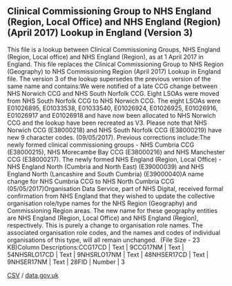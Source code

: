 ## Clinical Commissioning Group to NHS England (Region, Local Office) and NHS England (Region) (April 2017) Lookup in England (Version 3)

This file is a lookup between Clinical Commissioning Groups, NHS England (Region, Local office) and NHS England (Region), as at 1 April 2017 in England. This file replaces the Clinical Commissioning Group to NHS Region (Geography) to NHS Commissioning Region (April 2017) Lookup in England file. The version 3 of the lookup supersedes the previous version of the same name and contains:We were notified of a late CCG change between NHS Norwich CCG and NHS South Norfolk CCG. Eight LSOAs were moved from NHS South Norfolk CCG to NHS Norwich CCG. The eight LSOAs were E01026895, E01033538, E01033540, E01026924, E01026925, E01026916, E01026917 and E01026918 and have now been allocated to NHS Norwich CCG and the lookup have been recreated as V3. Please note that NHS Norwich CCG (E38000218) and NHS South Norfolk CCG (E38000219) have new 9 character codes. (09/05/2017). Previous corrections include:The newly formed clinical commissioning groups - NHS Cumbria CCG (E38000215), NHS Morecambe Bay CCG (E38000216) and NHS Manchester CCG (E38000217). The newly formed NHS England (Region, Local Office) - NHS England North (Cumbria and North East) (E39000039) and NHS England North (Lancashire and South Cumbria) (E39000040)A name change for NHS Cumbria CCG to NHS North Cumbria CCG (05/05/2017)Organisation Data Service, part of NHS Digital, received formal confirmation from NHS England that they wished to update the collective organisation role/type names for the NHS Region (Geography) and Commissioning Region areas. The new name for these geography entities are NHS England (Region, Local Office) and NHS England (Region), respectively. This is purely a change to organisation role names. The associated organisation role codes, and the names and codes of individual organisations of this type, will all remain unchanged.  (File Size - 23 KB)Column Descriptions:CCG17CD | Text | 9CCG17NM | Text | 54NHSRLO17CD | Text | 9NHSRLO17NM | Text | 48NHSER17CD | Text | 9NHSER17NM | Text | 28FID | Number | 3

[CSV](../csv/222.csv) / [data.gov.uk](https://data.gov.uk/dataset/2e94f5b2-8514-4a61-86c9-353121e19d85/clinical-commissioning-group-to-nhs-england-region-local-office-and-nhs-england-region-april-2017-lookup-in-england-version-3)

